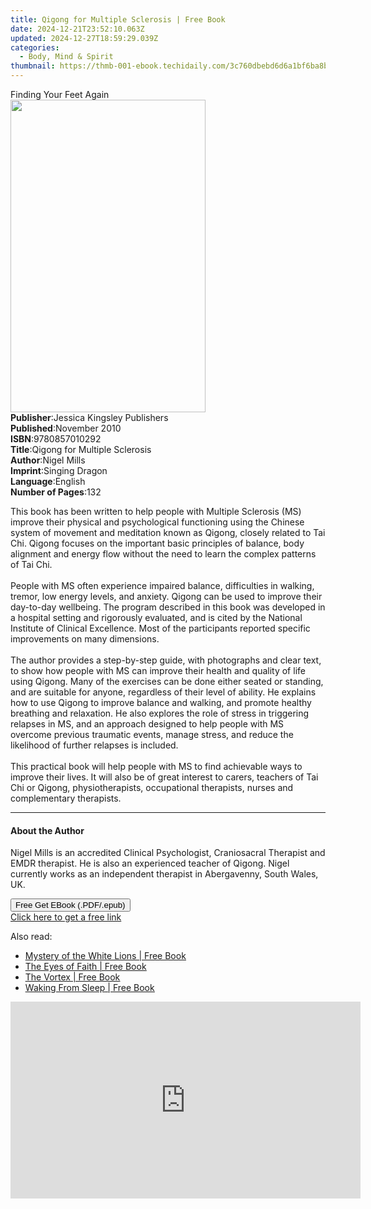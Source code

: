 ```yaml
---
title: Qigong for Multiple Sclerosis | Free Book
date: 2024-12-21T23:52:10.063Z
updated: 2024-12-27T18:59:29.039Z
categories:
  - Body, Mind & Spirit
thumbnail: https://thmb-001-ebook.techidaily.com/3c760dbebd6d6a1bf6ba8bf6a77b6f8d461ce72b582f13413d44ca183d22748f.jpg
---
```

<main id="book-container">
  <div class="flex flex-col">
    <div class="book-brief flex-1 py-6 px-4 sm:p-6 md:py-10 md:px-8">
      <!-- brief-->
      <div class="book-brief-main">Finding Your Feet Again</div>
    </div>
    <div
      class="book-meta-info flex-1 grid gap-4 col-start-1 col-end-3 row-start-1 sm:mb-6 sm:grid-cols-4 lg:gap-6 lg:col-start-2 lg:row-end-6 lg:row-span-6 lg:mb-0"
    >
      <div
        class="book-meta-info-left place-content-center mt-4 p-4 text-sm leading-6 col-start-2 col-span-2 dark:text-slate-400"
      >
        <img
          class="w-full h-500 object-cover rounded-lg sm:h-255 sm:col-span-2 lg:col-span-full"
          src="https://img-001-ebook.techidaily.com/9986645e304f9eedbe883b7f00fde9fff759d88941219989a1e9423dbb661fc1.jpg"
          alt=""
          width="312"
          height="500"
        />
      </div>
      <div
        class="book-meta-info-right mt-2 col-start-1 row-start-2 col-span-3 self-center"
      >
        <!-- meta data  -->
        <div class="flex flex-col px-4 md:px-8">
          <div class="flex-1">
            <strong>Publisher</strong>:<span class="px-2"
              >Jessica Kingsley Publishers</span
            >
          </div>
          <div class="flex-1">
            <strong>Published</strong>:<span class="px-2">November 2010</span>
          </div>
          <div class="flex-1">
            <strong>ISBN</strong>:<span class="px-2">9780857010292</span>
          </div>
          <div class="flex-1">
            <strong>Title</strong>:<span class="px-2"
              >Qigong for Multiple Sclerosis</span
            >
          </div>
          <div class="flex-1">
            <strong>Author</strong>:<span class="px-2">Nigel Mills</span>
          </div>
          <div class="flex-1">
            <strong>Imprint</strong>:<span class="px-2">Singing Dragon</span>
          </div>
          <div class="flex-1">
            <strong>Language</strong>:<span class="px-2">English</span>
          </div>
          <div class="flex-1">
            <strong>Number of Pages</strong>:<span class="px-2">132</span>
          </div>
        </div>
      </div>
    </div>
    <div class="book-description flex-1 py-6 px-4 sm:p-6 md:py-10 md:px-8">
      <div class="book-description-main">
        <div accordion-content="" id="description">
          <p>
            This book has been written to help people with Multiple Sclerosis
            (MS) improve their physical and psychological functioning using the
            Chinese system of movement and meditation known as Qigong, closely
            related to Tai Chi. Qigong focuses on the important basic principles
            of balance, body alignment and energy flow without the need to learn
            the complex patterns of Tai Chi.<br /><br />People with MS often
            experience impaired balance, difficulties in walking, tremor, low
            energy levels, and anxiety. Qigong can be used to improve their
            day-to-day wellbeing. The program described in this book was
            developed in a hospital setting and rigorously evaluated, and is
            cited by the National Institute of Clinical Excellence. Most of the
            participants reported specific improvements on many dimensions.<br /><br />The
            author provides a step-by-step guide, with photographs and clear
            text, to show how people with MS can improve their health and
            quality of life using Qigong. Many of the exercises can be done
            either seated or standing, and are suitable for anyone, regardless
            of their level of ability. He explains how to use Qigong to improve
            balance and walking, and promote healthy breathing and relaxation.
            He also explores the role of stress in triggering relapses in MS,
            and an approach designed to help people with MS overcome previous
            traumatic events, manage stress, and reduce the likelihood of
            further relapses is included.<br /><br />This practical book will
            help people with MS to find achievable ways to improve their lives.
            It will also be of great interest to carers, teachers of Tai Chi or
            Qigong, physiotherapists, occupational therapists, nurses and
            complementary therapists.
          </p>
        </div>
        <div class="accordion-fader"></div>
      </div>
    </div>
    <div class="book-excerpts flex-1 py-6 px-4 sm:p-6 md:py-10 md:px-8">
      <!-- excerpts-->
      <div class="book-excerpts-main">
        <hr />
        <h4 class="placeholder placeholder-heading">
          <span>About the Author</span>
        </h4>
        <p>
          Nigel Mills is an accredited Clinical Psychologist, Craniosacral
          Therapist and EMDR therapist. He is also an experienced teacher of
          Qigong. Nigel currently works as an independent therapist in
          Abergavenny, South Wales, UK.
        </p>
      </div>
    </div>
    <div
      class="book-about-author flex-1 py-6 px-4 sm:p-6 md:py-10 md:px-8"
    ></div>
    <div class="book-free-get flex-1 py-6 px-4 sm:p-6 md:py-10 md:px-8">
      <button
        id="btn-free-get"
        class="bg-blue-500 hover:bg-blue-700 text-white font-bold py-2 px-4 rounded"
      >
        Free Get EBook (.PDF/.epub)
      </button>
      <div id="countdown-display" class="px-2 text-lg mt-2"></div>
      <a
        id="free-link"
        class="hidden bg-blue-500 hover:bg-blue-700 text-white font-bold py-2 px-4 rounded"
        href="https://www.ebooks.com/en-us/book/677708/qigong-for-multiple-sclerosis/nigel-mills/"
        target="_blank"
        >Click here to get a free link</a
      >
    </div>
    <script>
      let countdownTime = 0;
      let countdownInterval = null;
      document
        .getElementById('btn-free-get')
        .addEventListener('click', startCountdown);
      function startCountdown() {
        countdownTime = new Date().getTime() + 60000 * 3;
        countdownInterval = setInterval(updateCountdown, 1000);
        document.getElementById('btn-free-get').disabled = true;
        document
          .getElementById('btn-free-get')
          .classList.add('bg-gray-500', 'cursor-not-allowed');
      }
      function updateCountdown() {
        let currentTime = new Date().getTime();
        let timeLeft = countdownTime - currentTime;
        let secondsLeft = Math.floor(timeLeft / 1000);
        document.getElementById('countdown-display').innerHTML =
          `Remaining time: ${secondsLeft} seconds.`;
        if (secondsLeft <= 0) {
          clearInterval(countdownInterval);
          document.getElementById('btn-free-get').classList.add('hidden');
          document.getElementById('free-link').classList.remove('hidden');
          document.getElementById('countdown-display').innerHTML = '';
        }
      }
    </script>
  </div>
</main>

<ins class="adsbygoogle"
      style="display:block"
      data-ad-client="ca-pub-7571918770474297"
      data-ad-slot="8358498916"
      data-ad-format="auto"
      data-full-width-responsive="true"></ins>
    

<span class="atpl-alsoreadstyle">Also read:</span>
<div><ul>
<li><a href="https://novels-ebooks.techidaily.com/96316761-9781401928568-mystery-of-the-white-lions/"><u>Mystery of the White Lions | Free Book</u></a></li>
<li><a href="https://novels-ebooks.techidaily.com/96316765-9781401926854-the-eyes-of-faith/"><u>The Eyes of Faith | Free Book</u></a></li>
<li><a href="https://novels-ebooks.techidaily.com/96316769-9781401926663-the-vortex/"><u>The Vortex | Free Book</u></a></li>
<li><a href="https://novels-ebooks.techidaily.com/96316764-9781401929480-waking-from-sleep/"><u>Waking From Sleep | Free Book</u></a></li>
</ul></div>

<!-- affiliate ads begin -->
<iframe width="560" height="315" src="https://www.youtube.com/embed/oySc0DiqmKc?si=8pynRzuhlq2RUPZ6" title="YouTube video player" frameborder="0" allow="accelerometer; autoplay; clipboard-write; encrypted-media; gyroscope; picture-in-picture; web-share" referrerpolicy="strict-origin-when-cross-origin" allowfullscreen></iframe>
<!-- affiliate ads end -->

